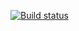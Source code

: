 [![Build status](https://ci.appveyor.com/api/projects/status/ofm2rwob7twdkesm?svg=true)](https://ci.appveyor.com/project/UlyanaErmoshina/mbankc)
